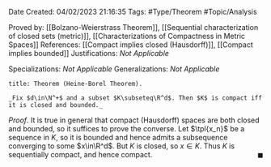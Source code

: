 <div class="topSpace"></div>

Date Created: 04/02/2023 21:16:35
Tags: #Type/Theorem #Topic/Analysis

Proved by: [[Bolzano-Weierstrass Theorem]], [[Sequential characterization of closed sets (metric)]], [[Characterizations of Compactness in Metric Spaces]]
References: [[Compact implies closed (Hausdorff)]], [[Compact implies bounded]]
Justifications: _Not Applicable_

Specializations: _Not Applicable_
Generalizations: _Not Applicable_

``` ad-Theorem
title: Theorem (Heine-Borel Theorem).

_Fix $d\in\N^+$ and a subset $K\subseteq\R^d$. Then $K$ is compact iff it is closed and bounded._

```

_Proof_. It is true in general that compact (Hausdorff) spaces are both closed and bounded, so it suffices to prove the converse. Let $\tpl{x_n}$ be a sequence in $K$, so it is bounded and hence admits a subsequence converging to some $x\in\R^d$. But $K$ is closed, so $x\in K$. Thus $K$ is sequentially compact, and hence compact.<span style="float:right;">$\blacksquare$</span>
